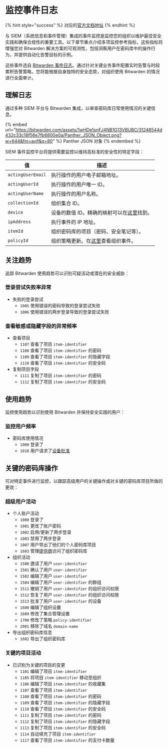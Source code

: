 # 监控事件日志

{% hint style="success" %}
对应的[官方文档地址](https://bitwarden.com/help/monitoring-event-logs/)
{% endhint %}

与 SIEM（系统信息和事件管理）集成的事件监控是监控您的组织以维护最佳安全实践和确保合规性的重要工具。以下章节重点介绍多项监控参考指标，这些指标将增强您对 Bitwarden 解决方案的可观测性，包括洞察用户在密码库中的操作行为，并提供自动化告警目标的示例。

这些事件选自 [Bitwarden 事件日志](event-logs.md)。通过针对关键业务事件配置实时告警与时段累积告警策略，您将能根据自身独特的安全态势，对组织使用 Bitwarden 的情况进行全面审计。

## 理解日志 <a href="#understanding-logs" id="understanding-logs"></a>

通过多种 SIEM 平台与 Bitwarden 集成，以审查密码库日常使用情况的关键信息。

{% embed url="https://bitwarden.com/assets/1wHDe1snFJ4NB1G13VBUBC/31248544d432c33c18f56e7fb6800e0a/Panther_JSON_Object.png?w=644&fm=avif&q=80" %}
Panther JSON 对象
{% endembed %}

SIEM 事件监控平台将提供需要监控以维持高标准的安全性的特定字段：

| 值                 | 描述                                                                                                                                          |
| ----------------- | ------------------------------------------------------------------------------------------------------------------------------------------- |
| `actingUserEmail` | 执行操作的用户电子邮箱地址。                                                                                                                              |
| `actingUserId`    | 执行操作的用户唯一 ID。                                                                                                                               |
| `actingUserName`  | 执行操作的用户名称。                                                                                                                                  |
| `collectionId`    | 组织集合 ID。                                                                                                                                    |
| `device`          | 设备的数值 ID。精确的映射可以在[这里](https://github.com/bitwarden/server/blob/d50ad97e6eeb733af9c069a949939b0567ba936d/src/Core/Enums/DeviceType.cs#L4)找到。 |
| `ipAddress`       | 执行事件的 IP 地址。                                                                                                                                |
| `itemId`          | 组织密码库的项目（密码、安全笔记等）。                                                                                                                         |
| `policyId`        | 组织策略更新。在[这里](event-logs.md#organization-events)查看组织事件。                                                                                      |

## 关注趋势 <a href="#concerning-trends" id="concerning-trends"></a>

追踪 Bitwarden 使用趋势可以识别可疑活动或潜在的安全威胁：

### 登录尝试失败率异常 <a href="#abnormal-rate-of-failed-login-attempts" id="abnormal-rate-of-failed-login-attempts"></a>

* 失败的登录尝试
  * `1005` 使用错误的密码导致的登录尝试失败
  * `1006` 使用错误的两步登录导致的登录尝试失败

### 查看敏感或隐藏字段的异常频率 <a href="#abnormal-rate-of-viewing-sensitive-or-hidden-fields" id="abnormal-rate-of-viewing-sensitive-or-hidden-fields"></a>

* 查看项目
  * `1107` 查看了项目 `item-identifier`
  * `1108` 查看了项目 `item-identifier` 的密码
  * `1109` 查看了项目 `item-identifier` 的隐藏字段
  * `1110` 查看了项目 `item-identifier` 的安全码
* 复制项目字段
  * `1111` 复制了项目 `item-identifier` 的密码
  * `1112` 复制了项目 `item-identifier` 的安全码

## 使用趋势 <a href="#usage-trends" id="usage-trends"></a>

监控使用趋势以识别使用 Bitwarden 并保持安全实践的用户：

### 监控用户频率 <a href="#monitor-user-frequency" id="monitor-user-frequency"></a>

* 密码库使用情况
  * `1000` 登录了
  * `1010` 用户请求了[设备批准](../login-with-sso/trusted-devices/approve-a-trusted-device.md)

## 关键的密码库操作 <a href="#critical-vault-actions" id="critical-vault-actions"></a>

可对特定事件进行监控，以跟踪高级用户的关键操作或对关键的密码库项目所做的更改：

### 超级用户活动 <a href="#super-user-activities" id="super-user-activities"></a>

* 个人账户活动
  * `1000` 登录了
  * `1001` 更改了账户密码
  * `1002` 启用/更新了两步登录
  * `1003` 禁用了两步登录
  * `1007` 用户导出了他们的个人密码库项目
  * `1603` 管理[提供商](../../provider-portal/provider-portal-overview.md)访问了组织密码库
* 组织活动
  * `1500` 邀请了用户 `user-identifier`
  * `1501` 确认了用户 `user-identifier`
  * `1502` 编辑了用户 `user-identifier`
  * `1504` 编辑了用户 `user-identifier` 的群组
  * `1511` 撤销了用户 `user-identifier` 的组织访问权限
  * `1512` 恢复了用户 `user-identifier` 的组织访问权限
  * `1513` 批准了用户 `user-identifier` 的设备
  * `1600` 编辑了组织设置
  * `1609` 修改了集合管理设置
  * `1700` 修改了策略 `policy-identifier`
  * `2001` 移除了域名 `domain-name`
* 导出组织密码库信息
  * `1602` 导出了组织密码库

### 关键的项目活动 <a href="#critical-item-activities" id="critical-item-activities"></a>

* 已识别为关键的项目的变更
  * `1101` 编辑了项目 `item-identifier`
  * `1105` 将项目 `item-identifier` 移动至组织
  * `1106` 编辑了项目 `item-identifier` 的收藏集
  * `1107` 查看了项目 `item-identifier`
  * `1108` 查看了项目 `item-identifier` 的密码
  * `1109` 查看了项目 `item-identifier` 的隐藏字段
  * `1110` 查看了项目 `item-identifier` 的安全码
  * `1111` 复制了项目 `item-identifier` 的密码
  * `1112` 复制了项目 `item-identifier` 的隐藏字段
  * `1113` 复制了项目 `item-identifier` 的安全码
  * `1114` 自动填充了项目 `item-identifier`
  * `1117` 查看了项目 `item-identifier` 的支付卡数量

